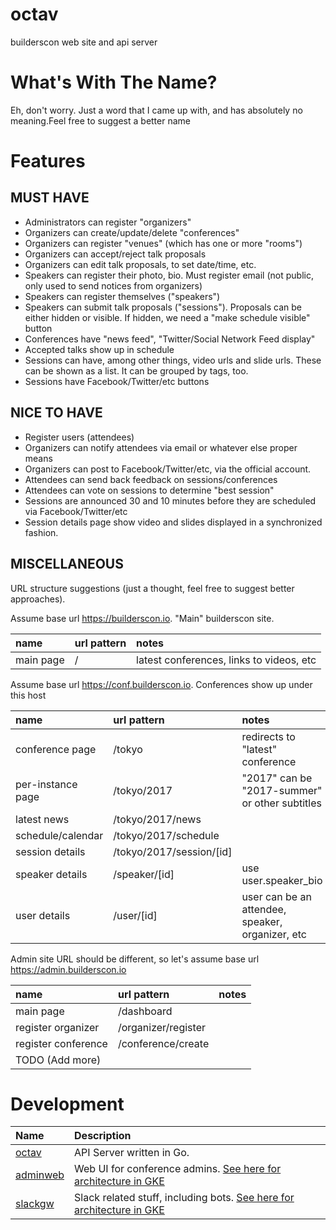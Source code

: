 # octav

builderscon web site and api server

# What's With The Name?

Eh, don't worry. Just a word that I came up with, and has absolutely no meaning.Feel free to suggest a better name

# Features

## MUST HAVE

* Administrators can register "organizers"
* Organizers can create/update/delete "conferences"
* Organizers can register "venues" (which has one or more "rooms")
* Organizers can accept/reject talk proposals
* Organizers can edit talk proposals, to set date/time, etc.
* Speakers can register their photo, bio. Must register email (not public, only used to send notices from organizers)
* Speakers can register themselves ("speakers")
* Speakers can submit talk proposals ("sessions"). Proposals can be either hidden or visible. If hidden, we need a "make schedule visible" button
* Conferences have "news feed", "Twitter/Social Network Feed display"
* Accepted talks show up in schedule
* Sessions can have, among other things, video urls and slide urls. These can be shown as a list. It can be grouped by tags, too.
* Sessions have Facebook/Twitter/etc buttons

## NICE TO HAVE

* Register users (attendees)
* Organizers can notify attendees via email or whatever else proper means
* Organizers can post to Facebook/Twitter/etc, via the official account.
* Attendees can send back feedback on sessions/conferences
* Attendees can vote on sessions to determine "best session"
* Sessions are announced 30 and 10 minutes before they are scheduled via Facebook/Twitter/etc
* Session details page show video and slides displayed in a synchronized fashion.

## MISCELLANEOUS

URL structure suggestions (just a thought, feel free to suggest better approaches).

Assume base url https://builderscon.io. "Main" builderscon site.

| name              | url pattern              | notes                                          |
|:------------------|:-------------------------|:-----------------------------------------------|
| main page         | /                        | latest conferences, links to videos, etc       |


Assume base url https://conf.builderscon.io. Conferences show up under this host

| name              | url pattern              | notes                                          |
|:------------------|:-------------------------|:-----------------------------------------------|
| conference page   | /tokyo                   | redirects to "latest" conference               |
| per-instance page | /tokyo/2017              | "2017" can be "2017-summer" or other subtitles |
| latest news       | /tokyo/2017/news         | |
| schedule/calendar | /tokyo/2017/schedule     | |
| session details   | /tokyo/2017/session/[id] | |
| speaker details   | /speaker/[id]            | use user.speaker\_bio |
| user details      | /user/[id]               | user can be an attendee, speaker, organizer, etc |


Admin site URL should be different, so let's assume base url https://admin.builderscon.io

| name                | url pattern         | notes                                          |
|:--------------------|:--------------------|:-----------------------------------------------|
| main page           | /dashboard          |                                                |
| register organizer  | /organizer/register | |
| register conference | /conference/create  | |
| TODO (Add more) | | |

# Development

| Name            | Description               | 
|:----------------|:--------------------------|
| [octav](octav/) | API Server written in Go. |
| [adminweb](adminweb/) | Web UI for conference admins. [See here for architecture in GKE](gke/deployment/) |
| [slackgw](slackgw/) | Slack related stuff, including bots. [See here for architecture in GKE](gke/deployment/) |

